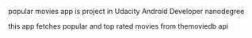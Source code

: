 popular movies app is project in Udacity Android Developer nanodegree 

this app fetches popular and top rated movies from themoviedb api